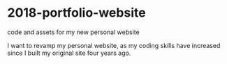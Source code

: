 # 2018-portfolio-website
code and assets for my new personal website

I want to revamp my personal website, as my coding skills have increased since I built my original site four years ago.
